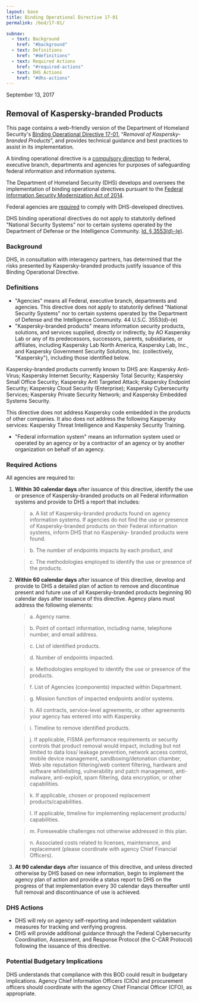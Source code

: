 ```yaml
---
layout: base
title: Binding Operational Directive 17-01
permalink: /bod/17-01/

subnav:
  - text: Background
    href: "#background"
  - text: Definitions
    href: "#definitions"
  - text: Required Actions
    href: "#required-actions"
  - text: DHS Actions
    href: "#dhs-actions"
---
```

September 13, 2017
## Removal of Kaspersky-branded Products

This page contains a web-friendly version of the Department of Homeland Security's [Binding Operational Directive 17-01](/assets/report/bod-17-01.pdf), “_Removal of Kaspersky-branded Products_”, and provides technical guidance and best practices to assist in its implementation.

A binding operational directive is a [compulsory direction](https://www.congress.gov/113/plaws/publ283/PLAW-113publ283.pdf#page=2) to federal, executive branch, departments and agencies for purposes of safeguarding federal information and information systems.

The Department of Homeland Security (DHS) develops and oversees the implementation of binding operational directives pursuant to the [Federal Information Security Modernization Act of 2014](https://www.congress.gov/113/plaws/publ283/PLAW-113publ283.pdf#page=3).

Federal agencies are [required](https://www.congress.gov/113/plaws/publ283/PLAW-113publ283.pdf#page=6) to comply with DHS-developed directives.

DHS binding operational directives do not apply to statutorily defined "National Security Systems" nor to certain systems operated by the Department of Defense or the Intelligence Community. [Id. § 3553(d)-(e)](https://www.congress.gov/113/plaws/publ283/PLAW-113publ283.pdf#page=5).

### Background
DHS, in consultation with interagency partners, has determined that the risks presented by Kaspersky-branded products justify issuance of this Binding Operational Directive.

### Definitions
* "Agencies" means all Federal, executive branch, departments and agencies. This directive does not apply to statutorily defined "National Security Systems" nor to certain systems operated by the Department of Defense and the Intelligence Community. 44 U.S.C. 3553(d)–(e)
* "Kaspersky-branded products" means information security products, solutions, and services supplied, directly or indirectly, by AO Kaspersky Lab or any of its predecessors, successors, parents, subsidiaries, or
affiliates, including Kaspersky Lab North America, Kaspersky Lab, Inc., and Kaspersky Government Security Solutions, Inc. (collectively, "Kaspersky"), including those identified below.

Kaspersky-branded products currently known to DHS are: Kaspersky Anti- Virus; Kaspersky Internet Security; Kaspersky Total Security; Kaspersky Small Office Security; Kaspersky Anti Targeted Attack; Kaspersky Endpoint Security; Kaspersky Cloud Security (Enterprise); Kaspersky Cybersecurity Services; Kaspersky Private Security Network; and Kaspersky Embedded Systems Security.

This directive does not address Kaspersky code embedded in the products of other companies. It also does not address the following Kaspersky services: Kaspersky Threat Intelligence and Kaspersky Security Training.

* "Federal information system" means an information system used or operated by an agency or by a contractor of an agency or by another organization on behalf of an agency.

### Required Actions
All agencies are required to:
1. **Within 30 calendar days** after issuance of this directive, identify the use or presence of Kaspersky-branded products on all Federal information systems and provide to DHS a report that includes:

    >a.  A list of Kaspersky-branded products found on agency information systems. If agencies do not find the use or presence of Kaspersky-branded products on their Federal information systems, inform DHS that no Kaspersky- branded products were found.

    >b.  The number of endpoints impacts by each product, and

    >c.  The methodologies employed to identify the use or presence of the products.

2. **Within 60 calendar days** after issuance of this directive, develop and provide to DHS a detailed plan of action to remove and discontinue present and future use of all Kaspersky-branded products beginning 90 calendar days after issuance of this directive. Agency plans must address the following elements:

    >a. Agency name.

    >b. Point of contact information, including name, telephone number, and email address.

    >c. List of identified products.

    >d. Number of endpoints impacted.

    >e. Methodologies employed to identify the use or presence of the products.

    >f. List of Agencies (components) impacted within Department.

    >g. Mission function of impacted endpoints and/or systems.

    >h. All contracts, service-level agreements, or other agreements your agency has entered into with Kaspersky.

    >i. Timeline to remove identified products.

    >j. If applicable, FISMA performance requirements or security controls that product removal would impact, including but not limited to data loss/ leakage prevention, network access control, mobile device management, sandboxing/detonation chamber, Web site reputation filtering/web content filtering, hardware and software whitelisting, vulnerability and patch management, anti-malware, anti-exploit, spam filtering, data encryption, or other capabilities.

    >k. If applicable, chosen or proposed replacement products/capabilities.

    >l. If applicable, timeline for implementing replacement products/ capabilities.

    >m. Foreseeable challenges not otherwise addressed in this plan.

    >n. Associated costs related to licenses, maintenance, and replacement (please coordinate with agency Chief Financial Officers).

3. **At 90 calendar days** after issuance of this directive, and unless directed otherwise by DHS based on new information, begin to implement the agency plan of action and provide a status report to DHS on the progress of that implementation every 30 calendar days thereafter until full removal and discontinuance of use is achieved.

### DHS Actions
* DHS will rely on agency self-reporting and independent validation measures for tracking and verifying progress.
* DHS will provide additional guidance through the Federal Cybersecurity Coordination, Assessment, and Response Protocol (the C–CAR Protocol) following the issuance of this directive.

### Potential Budgetary Implications
DHS understands that compliance with this BOD could result in budgetary implications. Agency Chief Information Officers (CIOs) and procurement officers should coordinate with the agency Chief Financial Officer (CFO), as appropriate.
